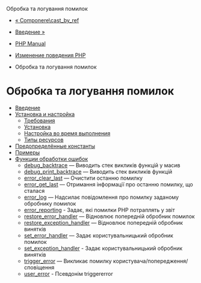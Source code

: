 Обробка та логування помилок

-   [« Componere\\cast\_by\_ref](componere.cast_by_ref.html)
    
-   [Введение »](intro.errorfunc.html)
    
-   [PHP Manual](index.html)
    
-   [Изменение поведения PHP](refs.basic.php.html)
    
-   Обробка та логування помилок
    

# Обробка та логування помилок

-   [Введение](intro.errorfunc.html)
-   [Установка и настройка](errorfunc.setup.html)
    -   [Требования](errorfunc.requirements.html)
    -   [Установка](errorfunc.installation.html)
    -   [Настройка во время выполнения](errorfunc.configuration.html)
    -   [Типы ресурсов](errorfunc.resources.html)
-   [Предопределённые константы](errorfunc.constants.html)
-   [Примеры](errorfunc.examples.html)
-   [Функции обработки ошибок](ref.errorfunc.html)
    -   [debug\_backtrace](function.debug-backtrace.html) — Виводить стек викликів функцій у масив
    -   [debug\_print\_backtrace](function.debug-print-backtrace.html) — Виводить стек викликів функцій
    -   [error\_clear\_last](function.error-clear-last.html) — Очистити останню помилку
    -   [error\_get\_last](function.error-get-last.html) — Отримання інформації про останню помилку, що сталася
    -   [error\_log](function.error-log.html) — Надсилає повідомлення про помилку заданому обробнику помилок
    -   [error\_reporting](function.error-reporting.html) - Задає, які помилки PHP потраплять у звіт
    -   [restore\_error\_handler](function.restore-error-handler.html) — Відновлює попередній обробник помилок
    -   [restore\_exception\_handler](function.restore-exception-handler.html) — Відновлює попередній обробник винятків
    -   [set\_error\_handler](function.set-error-handler.html) — Задає користувальницький обробник помилок
    -   [set\_exception\_handler](function.set-exception-handler.html) - Задає користувальницький обробник винятків
    -   [trigger\_error](function.trigger-error.html) — Викликає помилку користувача/попередження/сповіщення
    -   [user\_error](function.user-error.html) - Псевдонім triggererror